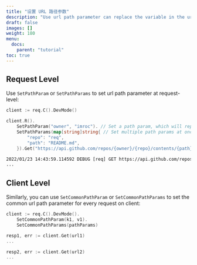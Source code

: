 ```yaml
---
title: "设置 URL 路径参数"
description: "Use url path parameter can replace the variable in the url path."
draft: false
images: []
weight: 180
menu:
  docs:
    parent: "tutorial"
toc: true
---
```


## Request Level

Use `SetPathParam` or `SetPathParams` to set url path parameter at request-level:

```go
client := req.C().DevMode()

client.R().
    SetPathParam("owner", "imroc"). // Set a path param, which will replace the vairable in url path
    SetPathParams(map[string]string{ // Set multiple path params at once
        "repo": "req",
        "path": "README.md",
    }).Get("https://api.github.com/repos/{owner}/{repo}/contents/{path}") // path parameter will replace path variable in the url

```
```txt
2022/01/23 14:43:59.114592 DEBUG [req] GET https://api.github.com/repos/imroc/req/contents/README.md
...
```

## Client Level

Similarly, you can use `SetCommonPathParam` or `SetCommonPathParams` to set the common url path parameter for every request on client:

```go
client := req.C().DevMode().
	SetCommonPathParam(k1, v1).
	SetCommonPathParams(pathParams)

resp1, err := client.Get(url1)
...

resp2, err := client.Get(url2)
...
```
